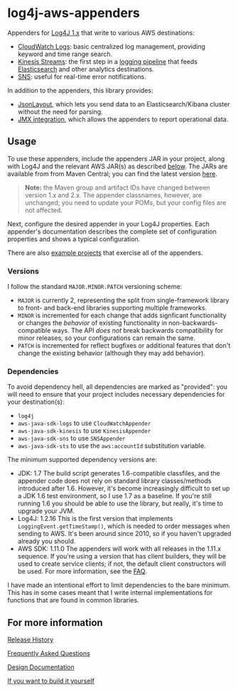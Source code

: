 # log4j-aws-appenders

Appenders for [Log4J 1.x](http://logging.apache.org/log4j/1.2/index.html) that write to
various AWS destinations:

* [CloudWatch Logs](docs/cloudwatch.md): basic centralized log management, providing keyword and time range search.
* [Kinesis Streams](docs/kinesis.md): the first step in a [logging pipeline](https://www.kdgregory.com/index.php?page=aws.loggingPipeline)
  that feeds [Elasticsearch](https://docs.aws.amazon.com/elasticsearch-service/latest/developerguide/what-is-amazon-elasticsearch-service.html)
  and other analytics destinations.
* [SNS](docs/sns.md): useful for real-time error notifications.

In addition to the appenders, this library provides:

* [JsonLayout](docs/jsonlayout.md), which lets you send data to an Elasticsearch/Kibana
  cluster without the need for parsing.
* [JMX integration](docs/jmx.md), which allows the appenders to report operational data.


## Usage

To use these appenders, include the appenders JAR in your project, along with Log4J and
the relevant AWS JAR(s) as described [below](#dependencies). The JARs are available from
from Maven Central; you can find the latest version
[here](https://search.maven.org/classic/#search%7Cga%7C1%7Cg%3A%22com.kdgregory.logging%22).

> **Note:** the Maven group and artifact IDs have changed between version 1.x and 2.x.
  The appender classnames, however, are unchanged; you need to update your POMs, but
  your config files are not affected.

Next, configure the desired appender in your Log4J properties. Each appender's documentation
describes the complete set of configuration properties and shows a typical configuration.

There are also [example projects](examples) that exercise all of the appenders.


### Versions

I follow the standard `MAJOR.MINOR.PATCH` versioning scheme:

* `MAJOR` is currently 2, representing the split from single-framework library to front-
   and back-end libraries supporting multiple frameworks.
* `MINOR` is incremented for each change that adds signficant functionality or changes the
  _behavior_ of existing functionality in non-backwards-compatible ways. The API _does not_
  break backwards compatibility for minor releases, so your configurations can remain the
  same.
* `PATCH` is incremented for reflect bugfixes or additional features that don't change the
  existing behavior (although they may add behavior).


### Dependencies

To avoid dependency hell, all dependencies are marked as "provided": you will need
to ensure that your project includes necessary dependencies for your destination(s):

* `log4j`
* `aws-java-sdk-logs` to use `CloudWatchAppender`
* `aws-java-sdk-kinesis` to use `KinesisAppender`
* `aws-java-sdk-sns` to use `SNSAppender`
* `aws-java-sdk-sts` to use the `aws:accountId` substitution variable.

The minimum supported dependency versions are:

* JDK: 1.7
  The build script generates 1.6-compatible classfiles, and the appender code does
  not rely on standard library classes/methods introduced after 1.6. However, it's
  become increasingly difficult to set up a JDK 1.6 test environment, so I use 1.7
  as a baseline. If you're still running 1.6 you should be able to use the library,
  but really, it's time to upgrade your JVM.
* Log4J: 1.2.16
  This is the first version that implements `LoggingEvent.getTimeStamp()`, which
  is needed to order messages when sending to AWS. It's been around since 2010,
  so if you haven't upgraded already you should.
* AWS SDK: 1.11.0
  The appenders will work with all releases in the 1.11.x sequence. If you're using
  a version that has client builders, they will be used to create service clients;
  if not, the default client constructors will be used. For more information, see the
  [FAQ](docs/faq.md#whats-with-client-builders-vs-contructors).

I have made an intentional effort to limit dependencies to the bare minimum. This
has in some cases meant that I write internal implementations for functions that
are found in common libraries.


## For more information

[Release History](CHANGES.md)

[Frequently Asked Questions](docs/faq.md)

[Design Documentation](docs/design.md)

[If you want to build it yourself](docs/build.md)
